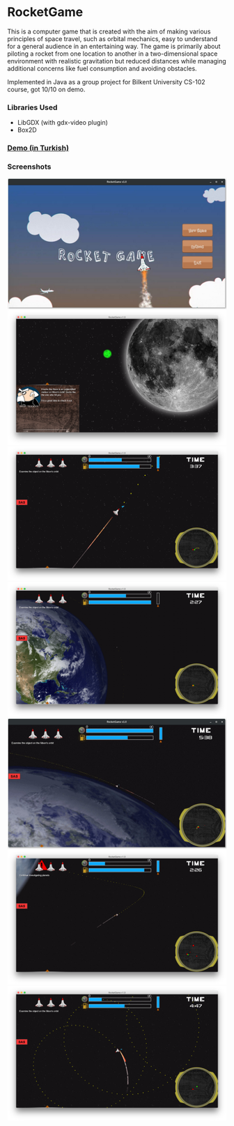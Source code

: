 # RocketGame 

This is a computer game that is created with the aim of making various principles of space travel, such as orbital mechanics, easy to understand for a general audience in an entertaining way. The game is primarily about piloting a rocket from one location to another in a two-dimensional space environment with realistic gravitation but reduced distances while managing additional concerns like fuel consumption and avoiding obstacles.

Implemented in Java as a group project for Bilkent University CS-102 course, got 10/10 on demo.

### Libraries Used
- LibGDX (with gdx-video plugin)
- Box2D

### [Demo (in Turkish)](https://www.youtube.com/watch?v=31m7LLYHFeE)

### Screenshots

![Main Menu](Screenshots/main_menu.jpg "Main Menu")
![Sample Cutscene](Screenshots/cutscene.png "Sample Cutscene")
![In-Game](Screenshots/generic.png "In-Game")
![Orbital Motion](Screenshots/orbit.png "Realistic physics which allows us to see orbital motions")
![Near The Planet Earth](Screenshots/earth.jpg "Near the planet Earth")
![Collision Prediction](Screenshots/collision.png "Collision prediction")
![Trajectory Simulator](Screenshots/trajectory.png "You can take crazy paths like this, the trajectory simulator will guide you through!")
